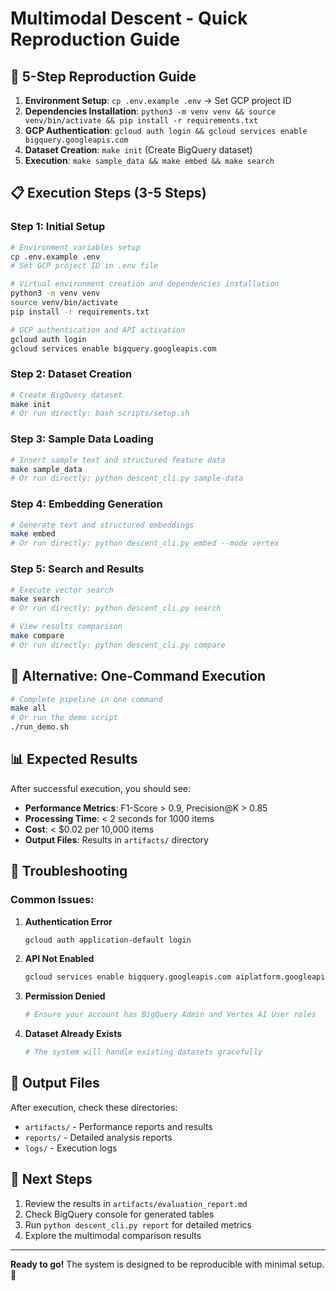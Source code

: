 # Multimodal Descent - Quick Reproduction Guide

## 🚀 **5-Step Reproduction Guide**

1. **Environment Setup**: `cp .env.example .env` → Set GCP project ID
2. **Dependencies Installation**: `python3 -m venv venv && source venv/bin/activate && pip install -r requirements.txt`
3. **GCP Authentication**: `gcloud auth login && gcloud services enable bigquery.googleapis.com`
4. **Dataset Creation**: `make init` (Create BigQuery dataset)
5. **Execution**: `make sample_data && make embed && make search`

## 📋 **Execution Steps (3-5 Steps)**

### **Step 1: Initial Setup**
```bash
# Environment variables setup
cp .env.example .env
# Set GCP project ID in .env file

# Virtual environment creation and dependencies installation
python3 -m venv venv
source venv/bin/activate
pip install -r requirements.txt

# GCP authentication and API activation
gcloud auth login
gcloud services enable bigquery.googleapis.com
```

### **Step 2: Dataset Creation**
```bash
# Create BigQuery dataset
make init
# Or run directly: bash scripts/setup.sh
```

### **Step 3: Sample Data Loading**
```bash
# Insert sample text and structured feature data
make sample_data
# Or run directly: python descent_cli.py sample-data
```

### **Step 4: Embedding Generation**
```bash
# Generate text and structured embeddings
make embed
# Or run directly: python descent_cli.py embed --mode vertex
```

### **Step 5: Search and Results**
```bash
# Execute vector search
make search
# Or run directly: python descent_cli.py search

# View results comparison
make compare
# Or run directly: python descent_cli.py compare
```

## 🔧 **Alternative: One-Command Execution**

```bash
# Complete pipeline in one command
make all
# Or run the demo script
./run_demo.sh
```

## 📊 **Expected Results**

After successful execution, you should see:

- **Performance Metrics**: F1-Score > 0.9, Precision@K > 0.85
- **Processing Time**: < 2 seconds for 1000 items
- **Cost**: < $0.02 per 10,000 items
- **Output Files**: Results in `artifacts/` directory

## 🚨 **Troubleshooting**

### Common Issues:

1. **Authentication Error**
   ```bash
   gcloud auth application-default login
   ```

2. **API Not Enabled**
   ```bash
   gcloud services enable bigquery.googleapis.com aiplatform.googleapis.com
   ```

3. **Permission Denied**
   ```bash
   # Ensure your account has BigQuery Admin and Vertex AI User roles
   ```

4. **Dataset Already Exists**
   ```bash
   # The system will handle existing datasets gracefully
   ```

## 📁 **Output Files**

After execution, check these directories:
- `artifacts/` - Performance reports and results
- `reports/` - Detailed analysis reports
- `logs/` - Execution logs

## 🎯 **Next Steps**

1. Review the results in `artifacts/evaluation_report.md`
2. Check BigQuery console for generated tables
3. Run `python descent_cli.py report` for detailed metrics
4. Explore the multimodal comparison results

---

**Ready to go!** The system is designed to be reproducible with minimal setup. 🚀